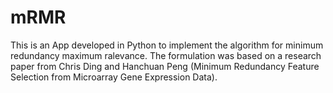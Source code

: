 # mRMR

This is an App developed in Python to implement the algorithm for minimum redundancy maximum ralevance. The formulation was based on a research paper from Chris Ding and Hanchuan Peng (Minimum Redundancy Feature Selection from Microarray Gene Expression Data).
